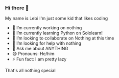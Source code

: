 ### Hi there 👋
My name is Lebi I'm just some kid that likes coding
- 🔭 I’m currently working on nothing
- 🌱 I’m currently learning Python on Sololearn!
- 👯 I’m looking to collaborate on Nothing at this time
- 🤔 I’m looking for help with nothing
- 💬 Ask me about ANYTHING
- 😄 Pronouns: He/him
- ⚡ Fun fact: I am pretty lazy


That's all nothing special






